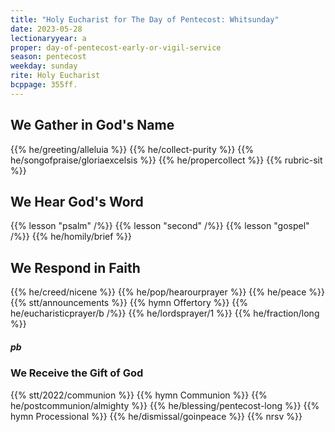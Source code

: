 ```yaml
---
title: "Holy Eucharist for The Day of Pentecost: Whitsunday"
date: 2023-05-28
lectionaryyear: a
proper: day-of-pentecost-early-or-vigil-service
season: pentecost
weekday: sunday
rite: Holy Eucharist
bcppage: 355ff.
---
```

## We Gather in God's Name
{{% he/greeting/alleluia %}}
{{% he/collect-purity %}}
{{% he/songofpraise/gloriaexcelsis %}}
{{% he/propercollect %}}
{{% rubric-sit %}}
## We Hear God's Word
{{% lesson "psalm" /%}}
{{% lesson "second" /%}}
{{% lesson "gospel" /%}}
{{% he/homily/brief %}}
## We Respond in Faith
{{% he/creed/nicene %}}
{{% he/pop/hearourprayer %}}
{{% he/peace %}}
{{% stt/announcements %}}
{{% hymn Offertory %}}
{{% he/eucharisticprayer/b /%}}
{{% he/lordsprayer/1 %}}
{{% he/fraction/long %}}
##### pb
### We Receive the Gift of God
{{% stt/2022/communion %}}
{{% hymn Communion %}}
{{% he/postcommunion/almighty %}}
{{% he/blessing/pentecost-long %}}
{{% hymn Processional %}}
{{% he/dismissal/goinpeace %}}
{{% nrsv %}}

